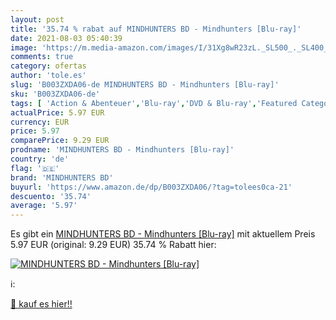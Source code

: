 ```yaml
---
layout: post
title: '35.74 % rabat auf MINDHUNTERS BD - Mindhunters [Blu-ray]'
date: 2021-08-03 05:40:39
image: 'https://m.media-amazon.com/images/I/31Xg8wR23zL._SL500_._SL400_.jpg'
comments: true
category: ofertas
author: 'tole.es'
slug: 'B003ZXDA06-de MINDHUNTERS BD - Mindhunters [Blu-ray]'
sku: 'B003ZXDA06-de'
tags: [ 'Action & Abenteuer','Blu-ray','DVD & Blu-ray','Featured Categories','Filme','Krimi','Thriller','mindhunters bd', ]
actualPrice: 5.97 EUR
currency: EUR
price: 5.97
comparePrice: 9.29 EUR
prodname: 'MINDHUNTERS BD - Mindhunters [Blu-ray]'
country: 'de'
flag: '🇩🇪'
brand: 'MINDHUNTERS BD'
buyurl: 'https://www.amazon.de/dp/B003ZXDA06/?tag=tolees0ca-21'
descuento: '35.74'
average: '5.97'
---
```


Es gibt ein [MINDHUNTERS BD - Mindhunters [Blu-ray]](https://www.amazon.de/dp/B003ZXDA06/?tag=tolees0ca-21) mit aktuellem Preis 5.97 EUR (original: 9.29 EUR) 35.74 % Rabatt hier:

[![MINDHUNTERS BD - Mindhunters [Blu-ray]](https://m.media-amazon.com/images/I/31Xg8wR23zL._SL500_._SL400_.jpg)](https://www.amazon.de/dp/B003ZXDA06/?tag=tolees0ca-21)

ℹ️:


[🛒 kauf es hier!!](https://www.amazon.de/dp/B003ZXDA06/?tag=tolees0ca-21)

